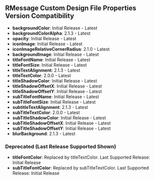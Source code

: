 ## RMessage Custom Design File Properties Version Compatibility

* **backgroundColor**: Initial Release - Latest
* **backgroundColorAlpha**: 2.1.3 - Latest
* **opacity**: Initial Release - Latest
* **iconImage**: Initial Release - Latest
* **iconImageRelativeCornerRadius**: 2.1.0 - Latest
* **backgroundImage**: Initial Release - Latest
* **titleFontName**: Initial Release - Latest
* **titleFontSize**: Initial Release - Latest
* **titleTextAlignment**: 2.1.3 - Latest
* **titleTextColor**: 2.0.0 - Latest
* **titleShadowColor**: Initial Release - Latest
* **titleShadowOffsetX**: Initial Release - Latest
* **titleShadowOffsetY**: Initial Release - Latest
* **subTitleFontName**: Initial Release - Latest
* **subTitleFontSize**: Initial Release - Latest
* **subtitleTextAlignment**:  2.1.3 - Latest
* **subTitleTextColor**: 2.0.0 - Latest
* **subTitleShadowColor**: Initial Release - Latest
* **subTitleShadowOffsetX**: Initial Release - Latest
* **subTitleShadowOffsetY**: Initial Release - Latest
* **blurBackground**: 2.1.3 - Latest

### Deprecated (Last Release Supported Shown)
* **titleFontColor**: Replaced by titleTextColor. Last Supported Release: Initial Release
* **subTitleFontColor**: Replaced by subTitleTextColor. Last Supported Release: Initial Release
